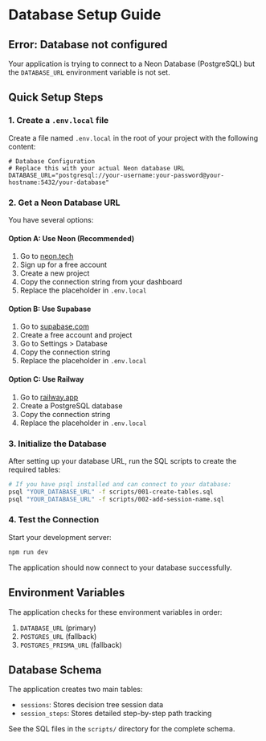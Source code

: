 # Database Setup Guide

## Error: Database not configured

Your application is trying to connect to a Neon Database (PostgreSQL) but the `DATABASE_URL` environment variable is not set.

## Quick Setup Steps

### 1. Create a `.env.local` file

Create a file named `.env.local` in the root of your project with the following content:

```env
# Database Configuration
# Replace this with your actual Neon database URL
DATABASE_URL="postgresql://your-username:your-password@your-hostname:5432/your-database"
```

### 2. Get a Neon Database URL

You have several options:

#### Option A: Use Neon (Recommended)
1. Go to [neon.tech](https://neon.tech)
2. Sign up for a free account
3. Create a new project
4. Copy the connection string from your dashboard
5. Replace the placeholder in `.env.local`

#### Option B: Use Supabase
1. Go to [supabase.com](https://supabase.com)
2. Create a free account and project
3. Go to Settings > Database
4. Copy the connection string
5. Replace the placeholder in `.env.local`

#### Option C: Use Railway
1. Go to [railway.app](https://railway.app)
2. Create a PostgreSQL database
3. Copy the connection string
4. Replace the placeholder in `.env.local`

### 3. Initialize the Database

After setting up your database URL, run the SQL scripts to create the required tables:

```bash
# If you have psql installed and can connect to your database:
psql "YOUR_DATABASE_URL" -f scripts/001-create-tables.sql
psql "YOUR_DATABASE_URL" -f scripts/002-add-session-name.sql
```

### 4. Test the Connection

Start your development server:

```bash
npm run dev
```

The application should now connect to your database successfully.

## Environment Variables

The application checks for these environment variables in order:
1. `DATABASE_URL` (primary)
2. `POSTGRES_URL` (fallback)
3. `POSTGRES_PRISMA_URL` (fallback)

## Database Schema

The application creates two main tables:
- `sessions`: Stores decision tree session data
- `session_steps`: Stores detailed step-by-step path tracking

See the SQL files in the `scripts/` directory for the complete schema. 